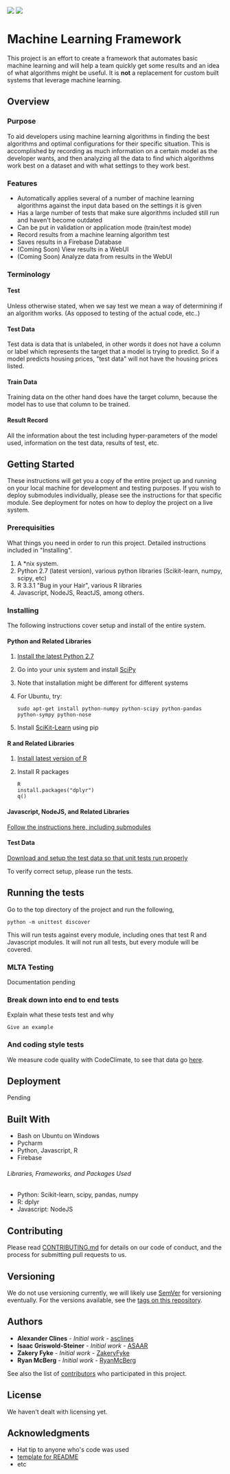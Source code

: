 <a href="https://codeclimate.com/github/ASAAR/SE2-KaggleComp"><img src="https://codeclimate.com/github/ASAAR/SE2-KaggleComp/badges/gpa.svg" /></a> <a href="https://codeclimate.com/github/ASAAR/SE2-KaggleComp"><img src="https://codeclimate.com/github/ASAAR/SE2-KaggleComp/badges/issue_count.svg" /></a>

# Machine Learning Framework
This project is an effort to create a framework that automates basic machine learning and will help a team quickly get some results and an idea of what algorithms might be useful. It is **not** a replacement for custom built systems that leverage machine learning.

## Overview

### Purpose
To aid developers using machine learning algorithms in finding the best algorithms and optimal configurations for their specific situation. This is accomplished by recording as much information on a certain model as the developer wants, and then analyzing all the data to find which algorithms work best on a dataset and with what settings to they work best.

### Features
- Automatically applies several of a number of machine learning algorithms against the input data based on the settings it is given
- Has a large number of tests that make sure algorithms included still run and haven't become outdated
- Can be put in validation or application mode (train/test mode)
- Record results from a machine learning algorithm test
- Saves results in a Firebase Database
- (Coming Soon) View results in a WebUI
- (Coming Soon) Analyze data from results in the WebUI

### Terminology

#### Test
Unless otherwise stated, when we say test we mean a way of determining if an algorithm works. (As opposed to testing of the actual code, etc..)

#### Test Data
Test data is data that is unlabeled, in other words it does not have a column or label which represents the target that a model is trying to predict. So if a model predicts housing prices, "test data" will not have the housing prices listed.

#### Train Data
Training data on the other hand does have the target column, because the model has to use that column to be trained.

#### Result Record

All the information about the test including hyper-parameters of the model used, information on the test data, results of test, etc.

## Getting Started

These instructions will get you a copy of the entire project up and running on your local machine for development and testing purposes. If you wish to deploy submodules individually, please see the instructions for that specific module. See deployment for notes on how to deploy the project on a live system.

### Prerequisities

What things you need in order to run this project. Detailed instructions included in "Installing".

1. A *nix system.
2. Python 2.7 (latest version), various python libraries (Scikit-learn, numpy, scipy, etc)
3. R 3.3.1 "Bug in your Hair", various R libraries
4. Javascript, NodeJS, ReactJS, among others.

### Installing
The following instructions cover setup and install of the entire system.

#### Python and Related Libraries
1. [Install the latest Python 2.7](https://www.python.org/downloads/release/python-2712/)
2. Go into your unix system and install [SciPy](https://www.scipy.org/install.html)
  1. Note that installation might be different for different systems
  2. For Ubuntu, try:
  
      ```shell
      sudo apt-get install python-numpy python-scipy python-pandas python-sympy python-nose
      ```
3. Install [SciKit-Learn](http://scikit-learn.org/stable/install.html) using pip

#### R and Related Libraries
1. [Install latest version of R](https://cran.r-project.org/mirrors.html)
2.  Install R packages

        R
        install.packages("dplyr")
        q()
        

#### Javascript, NodeJS, and Related Libraries
[Follow the instructions here, including submodules](https://github.com/ASAAR/SE2-KaggleComp/blob/master/modules/MLTA/README.md)

#### Test Data
[Download and setup the test data so that unit tests run properly](https://github.com/ASAAR/SE2-KaggleComp/blob/master/datasets/README.md)

To verify correct setup, please run the tests.

## Running the tests

Go to the top directory of the project and run the following,

```
python -m unittest discover
```

This will run tests against every module, including ones that test R and Javascript modules. It will not run all tests, but every module will be covered.

### MLTA Testing
Documentation pending

### Break down into end to end tests

Explain what these tests test and why

```
Give an example
```

### And coding style tests
We measure code quality with CodeClimate, to see that data go [here](https://codeclimate.com/github/ASAAR/SE2-KaggleComp).

## Deployment
Pending

## Built With

* Bash on Ubuntu on Windows
* Pycharm
* Python, Javascript, R
* Firebase

###### Libraries, Frameworks, and Packages Used
- Python: Scikit-learn, scipy, pandas, numpy
- R: dplyr
- Javascript: NodeJS

## Contributing

Please read [CONTRIBUTING.md](https://github.com/ASAAR/SE2-KaggleComp/blob/documentation/CONTRIBUTING.md) for details on our code of conduct, and the process for submitting pull requests to us.

## Versioning

We do not use versioning currently, we will likely use [SemVer](http://semver.org/) for versioning eventually. For the versions available, see the [tags on this repository](https://github.com/ASAAR/SE2-KaggleComp/tags). 

## Authors

* **Alexander Clines** - *Initial work* - [asclines](https://github.com/asclines)
* **Isaac Griswold-Steiner** - *Initial work* - [ASAAR](https://github.com/ASAAR)
* **Zakery Fyke** - *Initial work* - [ZakeryFyke](https://github.com/ZakeryFyke)
* **Ryan McBerg** - *Initial work* - [RyanMcBerg](https://github.com/RyanMcBerg)

See also the list of [contributors](https://github.com/ASAAR/SE2-KaggleComp/graphs/contributors) who participated in this project.

## License
We haven't dealt with licensing yet.

## Acknowledgments

* Hat tip to anyone who's code was used
* [template for README](https://gist.githubusercontent.com/PurpleBooth/109311bb0361f32d87a2/raw/4a39c2139c4caa4686addc1e5dd490170fb82006/README-Template.md)
* etc
